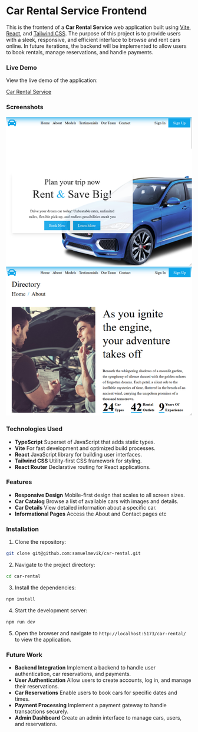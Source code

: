 # Car Rental Service Frontend

This is the frontend of a **Car Rental Service** web application built using [Vite](https://vitejs.dev/), [React](https://reactjs.org/), and [Tailwind CSS](https://tailwindcss.com/). The purpose of this project is to provide users with a sleek, responsive, and efficient interface to browse and rent cars online. In future iterations, the backend will be implemented to allow users to book rentals, manage reservations, and handle payments.

### Live Demo ###

View the live demo of the application:

[Car Rental Service](https://samuelmevik.github.io/car-rental/)

### Screenshots ###

![Car Rental Service Homepage](readme/home-page-s.PNG)
![Car Rental Service Homepage](readme/about-page-s.PNG)

### Technologies Used ###

 - **TypeScript** Superset of JavaScript that adds static types.
 - **Vite** For fast development and optimized build processes. 
 - **React** JavaScript library for building user interfaces.  
 - **Tailwind CSS** Utility-first CSS framework for styling.
 - **React Router** Declarative routing for React applications.

### Features ###

  - **Responsive Design** Mobile-first design that scales to all screen sizes.
  - **Car Catalog** Browse a list of available cars with images and details.
  - **Car Details** View detailed information about a specific car.
  - **Informational Pages** Access the About and Contact pages etc

### Installation ###

1. Clone the repository:

```bash
git clone git@github.com:samuelmevik/car-rental.git
```

2. Navigate to the project directory:

```bash
cd car-rental
```

3. Install the dependencies:

```bash
npm install
```

4. Start the development server:

```bash
npm run dev
```

5. Open the browser and navigate to `http://localhost:5173/car-rental/` to view the application.

### Future Work ###

 - **Backend Integration** Implement a backend to handle user authentication, car reservations, and payments.
 - **User Authentication** Allow users to create accounts, log in, and manage their reservations.
 - **Car Reservations** Enable users to book cars for specific dates and times.
 - **Payment Processing** Implement a payment gateway to handle transactions securely.
 - **Admin Dashboard** Create an admin interface to manage cars, users, and reservations.